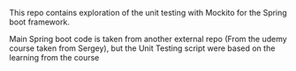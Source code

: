 This repo contains exploration of the unit testing with Mockito for the Spring boot framework.

Main Spring boot code is taken from another external repo (From the udemy course taken from Sergey), but the Unit Testing script were based on the learning from the course
